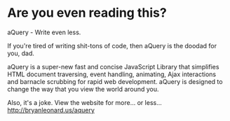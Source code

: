 Are you even reading this?
==

aQuery - Write even less.

If you're tired of writing shit-tons of code,  then aQuery is the doodad for you, dad.

aQuery is a super-new fast and concise JavaScript Library that simplifies HTML document traversing, event handling, animating, Ajax interactions and barnacle scrubbing for rapid web development. aQuery is designed to change the way that you view the world around you.

Also, it's a joke. View the website for more... or less...
http://bryanleonard.us/aquery